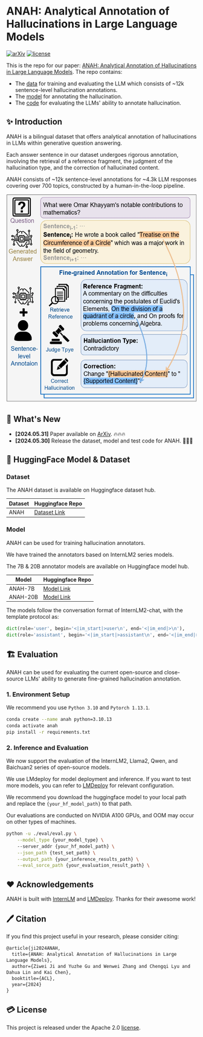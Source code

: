 # ANAH: Analytical Annotation of Hallucinations in Large Language Models

[![arXiv](https://img.shields.io/badge/arXiv-2312.14033-b31b1b.svg)](https://arxiv.org/abs/2405.20315)
[![license](https://img.shields.io/github/license/InternLM/opencompass.svg)](./LICENSE)

This is the repo for our paper: [ANAH: Analytical Annotation of Hallucinations in Large Language Models](https://arxiv.org/abs/2405.20315). The repo contains:

+ The [data](#🤗-HuggingFace-Model-&-Dataset#Dataset) for training and evaluating the LLM which consists of ~12k sentence-level hallucination annotations.
+ The [model](#🤗-HuggingFace-Model-&-Dataset) for annotating the hallucination.
+ The [code](#🏗️-Evaluation) for evaluating the LLMs' ability to annotate hallucination.


## ✨ Introduction


ANAH is a bilingual dataset that offers analytical annotation of hallucinations in LLMs within generative question answering.

Each answer sentence in our dataset undergoes rigorous annotation, involving the retrieval of a reference fragment, the judgment of the hallucination type, and the correction of hallucinated content.

ANAH consists of ~12k sentence-level annotations for ~4.3k LLM responses covering over 700 topics, constructed by a human-in-the-loop pipeline.


<p align="center">
  <img src="docs/figure/teaser.jpg" height="550">
</p>


## 🚀 What's New

- **[2024.05.31]** Paper available on [ArXiv](https://arxiv.org/abs/2405.20315). 🔥🔥🔥
- **[2024.05.30]** Release the dataset, model and test code for ANAH. 🎉🎉🎉

## 🤗 HuggingFace Model & Dataset

### Dataset

The ANAH dataset is available on Huggingface dataset hub.

| Dataset | Huggingface Repo |
|---------|------------------|
| ANAH    | [Dataset Link](https://huggingface.co/datasets/opencompass/anah) |




### Model

ANAH can be used for training hallucination annotators. 

We have trained the annotators based on InternLM2 series models.

The 7B & 20B annotator models are available on Huggingface model hub.

| Model    | Huggingface Repo |
|----------|------------------|
| ANAH-7B  | [Model Link](https://huggingface.co/opencompass/anah-7b)  |
| ANAH-20B | [Model Link](https://huggingface.co/opencompass/anah-20b)  |



The models follow the conversation format of InternLM2-chat, with the template protocol as:

```python
dict(role='user', begin='<|im_start|>user\n', end='<|im_end|>\n'),
dict(role='assistant', begin='<|im_start|>assistant\n', end='<|im_end|>\n'),
```

## 🏗️ ️Evaluation

ANAH can be used for evaluating the current open-source and close-source LLMs' ability to generate fine-grained hallucination annotation.

### 1. Environment Setup

We recommend you use `Python 3.10` and `Pytorch 1.13.1`.

```bash
conda create --name anah python=3.10.13
conda activate anah
pip install -r requirements.txt
```

### 2. Inference and Evaluation

We now support the evaluation of the InternLM2, Llama2, Qwen, and Baichuan2 series of open-source models.

We use LMdeploy for model deployment and inference. If you want to test more models, you can refer to [LMDeploy](https://github.com/InternLM/lagent) for relevant configuration.

We recommend you download the huggingface model to your local path and replace the `{your_hf_model_path}` to that path.

Our evaluations are conducted on NVIDIA A100 GPUs, and OOM may occur on other types of machines.

```bash
python -u ./eval/eval.py \
    --model_type {your_model_type} \ 
    --server_addr {your_hf_model_path} \
    --json_path {test_set_path} \
    --output_path {your_inference_results_path} \
    --eval_sorce_path {your_evaluation_result_path} \
```

## ❤️ Acknowledgements

ANAH is built with [InternLM](https://github.com/InternLM/InternLM) and [LMDeploy](https://github.com/InternLM/lagent). Thanks for their awesome work!

## 🖊️ Citation

If you find this project useful in your research, please consider citing:
```
@article{ji2024ANAH,
  title={ANAH: Analytical Annotation of Hallucinations in Large Language Models},
  author={Ziwei Ji and Yuzhe Gu and Wenwei Zhang and Chengqi Lyu and Dahua Lin and Kai Chen},
  booktitle={ACL},
  year={2024}
}
```

## 💳 License

This project is released under the Apache 2.0 [license](./LICENSE).